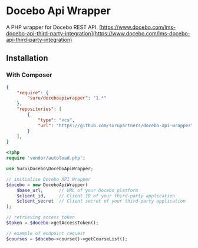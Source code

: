 # Docebo Api Wrapper

A PHP wrapper for Docebo REST API. [https://www.docebo.com/lms-docebo-api-third-party-integration](https://www.docebo.com/lms-docebo-api-third-party-integration)

## Installation

### With Composer

```json
{
    "require": {
        "suru/doceboapiwrapper": "1.*"  
	},
    "repositories": [
        {
            "type": "vcs",
            "url": "https://github.com/surupartners/docebo-api-wrapper"
        }
    ],
}
```

```php
<?php
require 'vendor/autoload.php';

use Suru\Docebo\DoceboApiWrapper;

// initialise Docebo API Wrapper
$docebo = new DoceboApiWrapper(
    $base_url,      // URL of your Docebo platform
    $client_id,     // Client ID of your third-party application
    $client_secret  // Client secret of your third-party application
);

// retrieving access token
$token = $docebo->getAccessToken();

// example of endpoint request
$courses = $docebo->course()->getCourseList();
```